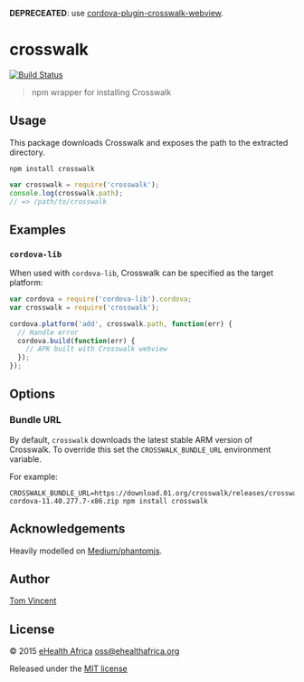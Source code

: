 **DEPRECEATED**: use [cordova-plugin-crosswalk-webview][xwalk].

[xwalk]: https://github.com/crosswalk-project/cordova-plugin-crosswalk-webview

# crosswalk

[![Build Status][travis-image]][travis-url]

[travis-url]: https://travis-ci.org/eHealthAfrica/crosswalk
[travis-image]: https://img.shields.io/travis/eHealthAfrica/crosswalk.svg

> npm wrapper for installing Crosswalk

## Usage

This package downloads Crosswalk and exposes the path to the extracted
directory.

```shell
npm install crosswalk
```

```js
var crosswalk = require('crosswalk');
console.log(crosswalk.path);
// => /path/to/crosswalk
```

## Examples

### `cordova-lib`

When used with `cordova-lib`, Crosswalk can be specified as the target
platform:

```js
var cordova = require('cordova-lib').cordova;
var crosswalk = require('crosswalk');

cordova.platform('add', crosswalk.path, function(err) {
  // Handle error
  cordova.build(function(err) {
    // APK built with Crosswalk webview
  });
});
```

## Options

### Bundle URL

By default, `crosswalk` downloads the latest stable ARM version of Crosswalk.
To override this set the `CROSSWALK_BUNDLE_URL` environment variable.

For example:

```shell
CROSSWALK_BUNDLE_URL=https://download.01.org/crosswalk/releases/crosswalk/android/stable/11.40.277.7/x86/crosswalk-cordova-11.40.277.7-x86.zip npm install crosswalk
```

## Acknowledgements

Heavily modelled on [Medium/phantomjs](https://github.com/Medium/phantomjs).

## Author

[Tom Vincent](https://tlvince.com/contact)

## License

© 2015 [eHealth Africa](http://ehealthafrica.org) <oss@ehealthafrica.org>

Released under the [MIT license](http://ehealthafrica.mit-license.org)
